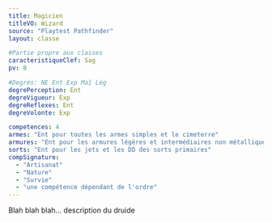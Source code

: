 ```yaml
---
title: Magicien
titleVO: Wizard
source: "Playtest Pathfinder"
layout: classe

#Partie propre aux classes
caracteristiqueClef: Sag
pv: 8

#Degrés: NE Ent Exp Maî Lég
degrePerception: Ent
degreVigueur: Exp
degreReflexes: Ent
degreVolonte: Exp

competences: 4
armes: "Ent pour toutes les armes simples et le cimeterre"
armures: "Ent pour les armures légères et intermédiaires non métalliques"
sorts: "Ent pour les jets et les DD des sorts primaires"
compSignature:
  - "Artisanat"
  - "Nature"
  - "Survie"
  - "une compétence dépendant de l'ordre"
---
```


Blah blah blah... description du druide

